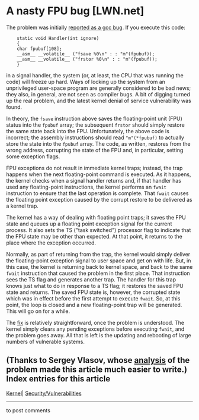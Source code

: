 # A nasty FPU bug [LWN.net]

The problem was initially [reported as a gcc bug](http://gcc.gnu.org/bugzilla/show_bug.cgi?id=15905). If you execute this code: 
    
    
        static void Handler(int ignore)
        {
    	char fpubuf[108];
    	__asm__ __volatile__ ("fsave %0\n" : : "m"(fpubuf));
    	__asm__ __volatile__ ("frstor %0\n" : : "m"(fpubuf));
        }
    

in a signal handler, the system (or, at least, the CPU that was running the code) will freeze up hard. Ways of locking up the system from an unprivileged user-space program are generally considered to be bad news; they also, in general, are not seen as compiler bugs. A bit of digging turned up the real problem, and the latest kernel denial of service vulnerability was found. 

In theory, the `fsave` instruction above saves the floating-point unit (FPU) status into the `fpubuf` array; the subsequent `frstor` should simply restore the same state back into the FPU. Unfortunately, the above code is incorrect; the assembly instructions should read `"m"(*fpubuf)` to actually store the state into the `fpubuf` array. The code, as written, restores from the wrong address, corrupting the state of the FPU and, in particular, setting some exception flags. 

FPU exceptions do not result in immediate kernel traps; instead, the trap happens when the next floating-point command is executed. As it happens, the kernel checks when a signal handler returns and, if that handler has used any floating-point instructions, the kernel performs an `fwait` instruction to ensure that the last operation is complete. That `fwait` causes the floating point exception caused by the corrupt restore to be delivered as a kernel trap. 

The kernel has a way of dealing with floating point traps; it saves the FPU state and queues up a floating point exception signal for the current process. It also sets the TS ("task switched") processor flag to indicate that the FPU state may be other than expected. At that point, it returns to the place where the exception occurred. 

Normally, as part of returning from the trap, the kernel would simply deliver the floating-point exception signal to user space and get on with life. But, in this case, the kernel is returning back to kernel space, and back to the same `fwait` instruction that caused the problem in the first place. That instruction sees the TS flag and generates another trap. The handler for this trap knows just what to do in response to a TS flag; it restores the saved FPU state and returns. The saved FPU state is, however, the corrupted state which was in effect before the first attempt to execute `fwait`. So, at this point, the loop is closed and a new floating-point trap will be generated. This will go on for a while. 

The [fix](/Articles/89595/) is relatively straightforward, once the problem is understood. The kernel simply clears any pending exceptions before executing `fwait`, and the problem goes away. All that is left is the updating and rebooting of large numbers of vulnerable systems. 

(Thanks to Sergey Vlasov, whose [analysis](/Articles/89771/) of the problem made this article much easier to write.)  
Index entries for this article  
---  
[Kernel](/Kernel/Index)| [Security/Vulnerabilities](/Kernel/Index#Security-Vulnerabilities)  
  


* * *

to post comments 
